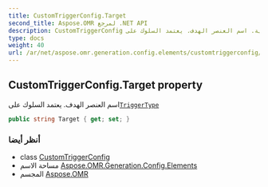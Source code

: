 ```yaml
---
title: CustomTriggerConfig.Target
second_title: Aspose.OMR لمرجع .NET API
description: CustomTriggerConfig ملكية. اسم العنصر الهدف. يعتمد السلوك علىTriggerType
type: docs
weight: 40
url: /ar/net/aspose.omr.generation.config.elements/customtriggerconfig/target/
---
```

## CustomTriggerConfig.Target property

اسم العنصر الهدف. يعتمد السلوك على[`TriggerType`](../triggertype/)

```csharp
public string Target { get; set; }
```

### أنظر أيضا

* class [CustomTriggerConfig](../)
* مساحة الاسم [Aspose.OMR.Generation.Config.Elements](../../customtriggerconfig/)
* المجسم [Aspose.OMR](../../../)


